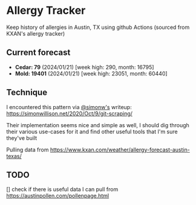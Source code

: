 # Allergy Tracker

Keep history of allergies in Austin, TX using github Actions (sourced from KXAN's allergy tracker)

## Current forecast
<!-- INJECT FORECAST -->
- **Cedar: 79** (2024/01/21)  [week high: 290, month: 16795]
- **Mold: 19401** (2024/01/21)  [week high: 23051, month: 60440]
<!-- END INJECT FORECAST -->

## Technique

I encountered this pattern via [@simonw's](https://github.com/simonw) writeup: https://simonwillison.net/2020/Oct/9/git-scraping/

Their implementation seems nice and simple as well, I should dig through their various use-cases for it and find other useful tools that I'm sure they've built

Pulling data from https://www.kxan.com/weather/allergy-forecast-austin-texas/

## TODO

[] check if there is useful data I can pull from https://austinpollen.com/pollenpage.html
